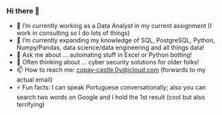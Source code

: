 ### Hi there 👋

- 🔭 I’m currently working as a Data Analyst in my current assignment (I work in consulting so I do lots of things)
- 🌱 I’m currently expanding my knowledge of SQL, PostgreSQL, Python, Numpy/Pandas, data science/data engineering and all things data!
- 💬 Ask me about ... automating stuff in Excel or Python botting!
- 🤔 Often thinking about ... cyber security solutions for older folks!
- 📫 How to reach me: copay-castle.0y@icloud.com (forwards to my actual email)
- ⚡ Fun facts: I can speak Portuguese conversationally; also you can search two words on Google and I hold the 1st result (cool but also terrifying)


<!--

https://github.com/Ileriayo/markdown-badges

Here are some ideas to get you started:

- 🔭 I’m currently working on ...
- 🌱 I’m currently learning ... 
- 👯 I’m looking to collaborate on ...
- 🤔 I’m looking for help with ...
- 💬 Ask me about ... Excel automation OR building Python botting!
- 📫 How to reach me: ...
- 😄 Pronouns: ...
- ⚡ Fun fact: ...
--> 
